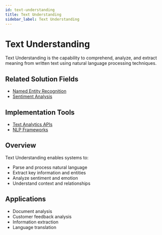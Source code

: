 ```yaml
---
id: text-understanding
title: Text Understanding
sidebar_label: Text Understanding
---
```


# Text Understanding

Text Understanding is the capability to comprehend, analyze, and extract meaning from written text using natural language processing techniques.

## Related Solution Fields

- [Named Entity Recognition](../solutions/named-entity-recognition)
- [Sentiment Analysis](../solutions/sentiment-analysis)

## Implementation Tools

- [Text Analytics APIs](../05-tools/text-analytics-apis)
- [NLP Frameworks](../05-tools/nlp-frameworks)

## Overview

Text Understanding enables systems to:

- Parse and process natural language
- Extract key information and entities
- Analyze sentiment and emotion
- Understand context and relationships

## Applications

- Document analysis
- Customer feedback analysis
- Information extraction
- Language translation
